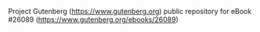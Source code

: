 Project Gutenberg (https://www.gutenberg.org) public repository for eBook #26089 (https://www.gutenberg.org/ebooks/26089)
